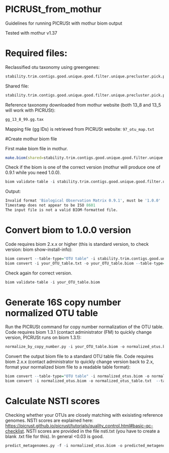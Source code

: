# PICRUSt_from_mothur
Guidelines for running PICRUSt with mothur biom output

Tested with mothur v1.37
# Required files:
Reclassified otu taxonomy using greengenes: 
```R
stability.trim.contigs.good.unique.good.filter.unique.precluster.pick.pick.pick.an.unique_list.0.03.cons.taxonomy
```
Shared file: 
```R
stability.trim.contigs.good.unique.good.filter.unique.precluster.pick.pick.pick.an.unique_list.shared
```
Reference taxonomy downloaded from mothur website (both 13_8 and 13_5 will work with PICRUSt): 
```R
gg_13_8_99.gg.tax
```
Mapping file (gg IDs) is retrieved from PICRUSt website: 
<code>97_otu_map.txt</code>


#Create mothur biom file

First make biom file in mothur.
```R
make.biom(shared=stability.trim.contigs.good.unique.good.filter.unique.precluster.pick.pick.pick.an.unique_list.shared, label=0.03, reftaxonomy=gg_13_8_99.gg.tax, constaxonomy=stability.trim.contigs.good.unique.good.filter.unique.precluster.pick.pick.pick.an.unique_list.0.03.cons.taxonomy, picrust=97_otu_map.txt)
```
Check if the biom is one of the correct version (mothur will produce one of 0.9.1 while you need 1.0.0).
```R
biom validate-table -i stability.trim.contigs.good.unique.good.filter.unique.precluster.pick.pick.pick.an.unique_list.0.03.biom
```
Output:
```R
Invalid format 'Biological Observation Matrix 0.9.1', must be '1.0.0'
Timestamp does not appear to be ISO 8601
The input file is not a valid BIOM-formatted file.
```
# Convert biom to 1.0.0 version 
Code requires biom 2.x.x or higher (this is standard version, to check version: biom show-install-info):
```R
biom convert --table-type="OTU table" -i stability.trim.contigs.good.unique.good.filter.unique.precluster.pick.pick.pick.an.unique_list.0.03.biom -o your_OTU_table.txt --to-tsv --header-key taxonomy
biom convert -i your_OTU_table.txt -o your_OTU_table.biom --table-type="OTU table" --to-json --process-obs-metadata taxonomy
```
Check again for correct version.
```R
biom validate-table -i your_OTU_table.biom
```

# Generate 16S copy number normalized OTU table

Run the PICRUSt command for copy number normalization of the OTU table.
Code requires biom 1.3.1 (contact administrator (FM) to quickly change version, PICRUSt runs on biom 1.3.1):
```R
normalize_by_copy_number.py -i your_OTU_table.biom -o normalized_otus.biom
```

Convert the output biom file to a standard OTU table file.
Code requires biom 2.x.x (contact administrator to quickly change version back to 2.x, format your normalized biom file to a readable table format):
```R
biom convert --table-type="OTU table" -i normalized_otus.biom -o normalized_otus_table.txt --header-key taxonomy --to-tsv
biom convert -i normalized_otus.biom -o normalized_otus_table.txt  --table-type "otu table"
```
# Calculate NSTI scores
Checking whether your OTUs are closely matching with exisisting reference genomes. NSTI scores are explained here: https://picrust.github.io/picrust/tutorials/quality_control.html#basic-qc-checklist. NSTI scores are provided in the file nsti.txt (you have to create a blank .txt file for this). In general <0.03 is good.
```R
predict_metagenomes.py -f -i normalized_otus.biom -o predicted_metagenomes.txt -a nsti.txt
```
